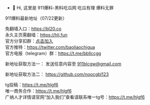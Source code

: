 - 👋 Hi, 这里是 911爆料-黑料吃瓜网 吃瓜有理 爆料无罪

911爆料最新地址（07/22更新）

免翻墙入口：https://bl20.co<br>
永久主页需翻墙：https://hlj.fun<br>
官方分享扣群：[点击加入](http://c.wiwji52.cn/s/VnSe)<br>
官方推特：https://twitter.com/baoliaochigua<br>
官方电报（telegram）群：https://t.me/bbllccgg<br>

新地址获取方法一： 发送任意内容至 911blcgw@gmail.com

新地址获取方法二： https://github.com/noocgbl123 

tg投稿：https://t.me/hlgf6<br>
唯一商务合作：https://t.me/hlgf6<br>
广纳人才详情请官网“加入我们”查看请联系唯一tg号：https://t.me/hlgf6<br>
